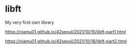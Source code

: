 # libft
My very first own library

https://niamu01.github.io/42seoul/2021/10/15/libft-part1.html

https://niamu01.github.io/42seoul/2021/10/18/libft-part2.html
